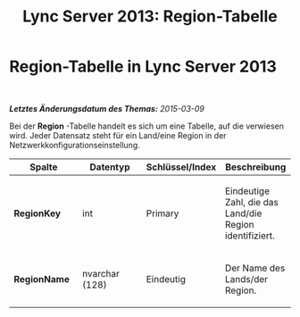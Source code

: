 ﻿---
title: 'Lync Server 2013: Region-Tabelle'
TOCTitle: Region-Tabelle
ms:assetid: 1751a6aa-a6e8-4f16-8eb7-ae731c2e3ee3
ms:mtpsurl: https://technet.microsoft.com/de-de/library/Gg398235(v=OCS.15)
ms:contentKeyID: 49293300
ms.date: 05/19/2016
mtps_version: v=OCS.15
ms.translationtype: HT
---

# Region-Tabelle in Lync Server 2013

 

_**Letztes Änderungsdatum des Themas:** 2015-03-09_

Bei der **Region** -Tabelle handelt es sich um eine Tabelle, auf die verwiesen wird. Jeder Datensatz steht für ein Land/eine Region in der Netzwerkkonfigurationseinstellung.


<table>
<colgroup>
<col style="width: 25%" />
<col style="width: 25%" />
<col style="width: 25%" />
<col style="width: 25%" />
</colgroup>
<thead>
<tr class="header">
<th><strong>Spalte</strong></th>
<th><strong>Datentyp</strong></th>
<th><strong>Schlüssel/Index</strong></th>
<th><strong>Beschreibung</strong></th>
</tr>
</thead>
<tbody>
<tr class="odd">
<td><p><strong>RegionKey</strong></p></td>
<td><p>int</p></td>
<td><p>Primary</p></td>
<td><p>Eindeutige Zahl, die das Land/die Region identifiziert.</p></td>
</tr>
<tr class="even">
<td><p><strong>RegionName</strong></p></td>
<td><p>nvarchar (128)</p></td>
<td><p>Eindeutig</p></td>
<td><p>Der Name des Lands/der Region.</p></td>
</tr>
</tbody>
</table>


